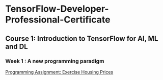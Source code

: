 # TensorFlow-Developer-Professional-Certificate

## Course 1: Introduction to TensorFlow for AI, ML and DL
### Week 1 : A new programming paradigm
[Programming Assignment: Exercise Housing Prices](https://github.com/manisaiprasad/TensorFlow-Developer-Professional-Certificate/blob/master/1.Introduction%20to%20TensorFlow/Week%201/Exercise_1_House_Prices_Question.ipynb)

